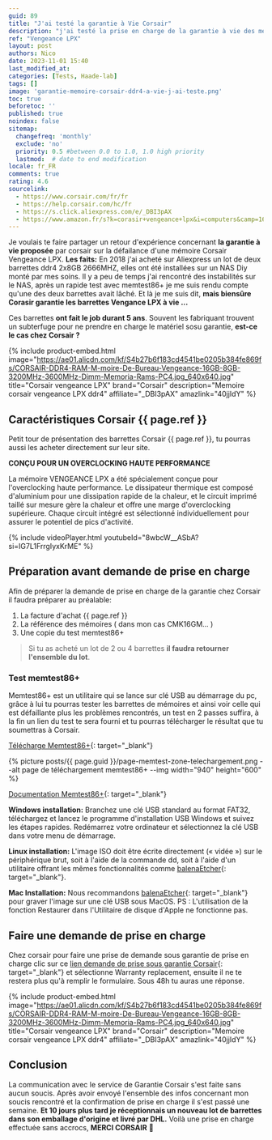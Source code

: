 ```yaml
---
guid: 89
title: "J'ai testé la garantie à Vie Corsair"
description: "j'ai testé la prise en charge de la garantie à vie des mémoires corsair ddr4 vengeance, retour d'expérience"
ref: "Vengeance LPX"
layout: post
authors: Nico
date: 2023-11-01 15:40
last_modified_at: 
categories: [Tests, Haade-lab]
tags: []
image: 'garantie-memoire-corsair-ddr4-a-vie-j-ai-teste.png'
toc: true
beforetoc: ''
published: true
noindex: false
sitemap:
  changefreq: 'monthly'
  exclude: 'no'
  priority: 0.5 #between 0.0 to 1.0, 1.0 high priority
  lastmod:  # date to end modification
locale: fr_FR
comments: true
rating: 4.6
sourcelink:
  - https://www.corsair.com/fr/fr
  - https://help.corsair.com/hc/fr
  - https://s.click.aliexpress.com/e/_DBI3pAX
  - https://www.amazon.fr/s?k=corasir+vengeance+lpx&i=computers&camp=1642&creative=6746&linkCode=ur2&linkId=f8f98039c8a5393630e52926f92c9a9a&tag=haade0a-21
---
```


Je voulais te faire partager un retour d'expérience concernant **la garantie à vie proposée** par corsair sur la défailance d'une mémoire Corsair Vengeance LPX.
**Les faits:** En 2018 j'ai acheté sur Aliexpress un lot de deux barrettes ddr4 2x8GB 2666MHZ, elles ont été installées sur un NAS Diy monté par mes soins. Il y a peu de temps j'ai rencontré des instabilités sur le NAS, après un rapide test avec memtest86+ je me suis rendu compte qu'une des deux barrettes avait lâché. Et là je me suis dit, **mais biensûre Corasir garantie les barrettes Vengance LPX à vie ...**

Ces barrettes **ont fait le job durant 5 ans**. Souvent les fabriquant trouvent un subterfuge pour ne prendre en charge le matériel sosu garantie, **est-ce le cas chez Corsair ?**

{% include product-embed.html image="https://ae01.alicdn.com/kf/S4b27b6f183cd4541be0205b384fe869fs/CORSAIR-DDR4-RAM-M-moire-De-Bureau-Vengeance-16GB-8GB-3200MHz-3600MHz-Dimm-Memoria-Rams-PC4.jpg_640x640.jpg" title="Corsair vengeance LPX" brand="Corsair" description="Memoire corsair vengeance LPX ddr4" affiliate="_DBI3pAX" amazlink="40jjIdY" %}

## Caractéristiques Corsair {{ page.ref }}

Petit tour de présentation des barrettes Corsair {{ page.ref }}, tu pourras aussi les acheter directement sur leur site.

**CONÇU POUR UN OVERCLOCKING HAUTE PERFORMANCE**

La mémoire VENGEANCE LPX a été spécialement conçue pour l'overclocking haute performance. Le dissipateur thermique est composé d'aluminium pour une dissipation rapide de la chaleur, et le circuit imprimé taillé sur mesure gère la chaleur et offre une marge d'overclocking supérieure. Chaque circuit intégré est sélectionné individuellement pour assurer le potentiel de pics d'activité.

{% include videoPlayer.html youtubeId="8wbcW__ASbA?si=IG7L1FrrgIyxKrME" %}

## Préparation avant demande de prise en charge

Afin de préparer la demande de prise en charge de la garantie chez Corsair il faudra préparer au préalable:

1. La facture d'achat {{ page.ref }}
2. La référence des mémoires ( dans mon cas CMK16GM... )
3. Une copie du test memtest86+

> Si tu as acheté un lot de 2 ou 4 barrettes **il faudra retourner l'ensemble du lot**.

### Test memtest86+

Memtest86+ est un utilitaire qui se lance sur clé USB au démarrage du pc, grâce à lui tu pourras tester les barrettes de mémoires et ainsi voir celle qui est défaillante plus les problèmes rencontrés, un test en 2 passes suffira, à la fin un lien du test te sera fourni et tu pourras télécharger le résultat que tu soumettras à Corsair.

[Télécharge Memtest86+](https://memtest.org/){: target="_blank"}

{% picture posts/{{ page.guid }}/page-memtest-zone-telechargement.png --alt page de téléchargement memtest86+ --img width="940" height="600" %}

[Documentation Memtest86+](https://memtest.org/readme){: target="_blank"}

**Windows installation:** Branchez une clé USB standard au format FAT32, téléchargez et lancez le programme d'installation USB Windows et suivez les étapes rapides. Redémarrez votre ordinateur et sélectionnez la clé USB dans votre menu de démarrage.

**Linux installation:** L'image ISO doit être écrite directement (« vidée ») sur le périphérique brut, soit à l'aide de la commande dd, soit à l'aide d'un utilitaire offrant les mêmes fonctionnalités comme [balenaEtcher](https://www.balena.io/etcher/){: target="_blank"}.

**Mac Installation:** Nous recommandons [balenaEtcher](https://www.balena.io/etcher/){: target="_blank"} pour graver l'image sur une clé USB sous MacOS. PS : L'utilisation de la fonction Restaurer dans l'Utilitaire de disque d'Apple ne fonctionne pas.

## Faire une demande de prise en charge

Chez corsair pour faire une prise de demande sous garantie de prise en charge clic sur ce [lien demande de prise sous garantie Corsair](https://help.corsair.com/hc/fr){: target="_blank"} et sélectionne Warranty replacement, ensuite il ne te restera plus qu'à remplir le formulaire. Sous 48h tu auras une réponse.

{% include product-embed.html image="https://ae01.alicdn.com/kf/S4b27b6f183cd4541be0205b384fe869fs/CORSAIR-DDR4-RAM-M-moire-De-Bureau-Vengeance-16GB-8GB-3200MHz-3600MHz-Dimm-Memoria-Rams-PC4.jpg_640x640.jpg" title="Corsair vengeance LPX" brand="Corsair" description="Memoire corsair vengeance LPX ddr4" affiliate="_DBI3pAX" amazlink="40jjIdY" %}

## Conclusion

La communication avec le service de Garantie Corsair s'est faite sans aucun soucis. Après avoir envoyé l'ensemble des infos concernant mon soucis rencontré et la confirmation de prise en charge il s'est passé une semaine. **Et 10 jours plus tard je réceptionnais un nouveau lot de barrettes dans son emballage d'origine et livré par DHL.** Voilà une prise en charge effectuée sans accrocs, **MERCI CORSAIR** 👏
